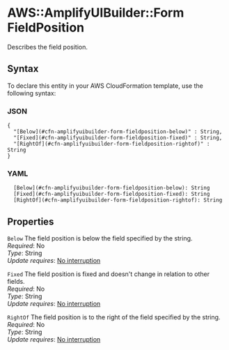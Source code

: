 # AWS::AmplifyUIBuilder::Form FieldPosition<a name="aws-properties-amplifyuibuilder-form-fieldposition"></a>

Describes the field position\.

## Syntax<a name="aws-properties-amplifyuibuilder-form-fieldposition-syntax"></a>

To declare this entity in your AWS CloudFormation template, use the following syntax:

### JSON<a name="aws-properties-amplifyuibuilder-form-fieldposition-syntax.json"></a>

```
{
  "[Below](#cfn-amplifyuibuilder-form-fieldposition-below)" : String,
  "[Fixed](#cfn-amplifyuibuilder-form-fieldposition-fixed)" : String,
  "[RightOf](#cfn-amplifyuibuilder-form-fieldposition-rightof)" : String
}
```

### YAML<a name="aws-properties-amplifyuibuilder-form-fieldposition-syntax.yaml"></a>

```
  [Below](#cfn-amplifyuibuilder-form-fieldposition-below): String
  [Fixed](#cfn-amplifyuibuilder-form-fieldposition-fixed): String
  [RightOf](#cfn-amplifyuibuilder-form-fieldposition-rightof): String
```

## Properties<a name="aws-properties-amplifyuibuilder-form-fieldposition-properties"></a>

`Below` <a name="cfn-amplifyuibuilder-form-fieldposition-below"></a>
The field position is below the field specified by the string\.  
_Required_: No  
_Type_: String  
_Update requires_: [No interruption](https://docs.aws.amazon.com/AWSCloudFormation/latest/UserGuide/using-cfn-updating-stacks-update-behaviors.html#update-no-interrupt)

`Fixed` <a name="cfn-amplifyuibuilder-form-fieldposition-fixed"></a>
The field position is fixed and doesn't change in relation to other fields\.  
_Required_: No  
_Type_: String  
_Update requires_: [No interruption](https://docs.aws.amazon.com/AWSCloudFormation/latest/UserGuide/using-cfn-updating-stacks-update-behaviors.html#update-no-interrupt)

`RightOf` <a name="cfn-amplifyuibuilder-form-fieldposition-rightof"></a>
The field position is to the right of the field specified by the string\.  
_Required_: No  
_Type_: String  
_Update requires_: [No interruption](https://docs.aws.amazon.com/AWSCloudFormation/latest/UserGuide/using-cfn-updating-stacks-update-behaviors.html#update-no-interrupt)
